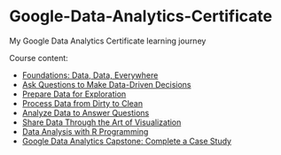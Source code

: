 # Google-Data-Analytics-Certificate

My Google Data Analytics Certificate learning journey

Course content:

- [Foundations: Data, Data, Everywhere](https://www.coursera.org/learn/foundations-data/home/welcome)
- [Ask Questions to Make Data-Driven Decisions](https://www.coursera.org/learn/ask-questions-make-decisions/home/welcome)
- [Prepare Data for Exploration](https://www.coursera.org/learn/data-preparation/home/welcome)
- [Process Data from Dirty to Clean](https://www.coursera.org/learn/process-data/home/welcome)
- [Analyze Data to Answer Questions](https://www.coursera.org/learn/analyze-data/home/welcome)
- [Share Data Through the Art of Visualization](https://www.coursera.org/learn/visualize-data/home/welcome)
- [Data Analysis with R Programming](https://www.coursera.org/learn/data-analysis-r/home/welcome)
- [Google Data Analytics Capstone: Complete a Case Study](https://www.coursera.org/learn/google-data-analytics-capstone/home/welcome)
